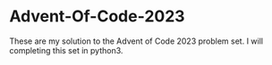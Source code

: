 # Advent-Of-Code-2023

These are my solution to the Advent of Code 2023 problem set.
I will completing this set in python3.
